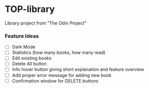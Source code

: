 # TOP-library

Library project from "The Odin Project"

### Feature Ideas

- [ ] Dark Mode
- [ ] Statistics (how many books, how many read)
- [ ] Edit existing books
- [ ] Delete All button
- [ ] Info hover button giving short explanation and feature overview
- [ ] Add proper error message for adding new book
- [ ] Confirmation window for DELETE buttons
